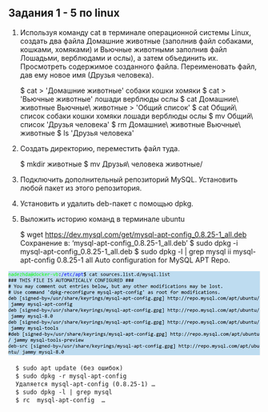 ## Задания 1 - 5 по linux

1. Используя команду cat в терминале операционной системы Linux, создать
   два файла Домашние животные (заполнив файл собаками, кошками,
   хомяками) и Вьючные животными заполнив файл Лошадьми, верблюдами и
   ослы), а затем объединить их. Просмотреть содержимое созданного файла.
   Переименовать файл, дав ему новое имя (Друзья человека).


      $ cat > 'Домашние животные'
      собаки
      кошки
      хомяки
      $ cat > 'Вьючные животные'
      лошади
      верблюды
      ослы
      $ cat Домашние\ животные Вьючные\ животные > 'Общий список'
      $ cat Общий\ список
      собаки
      кошки
      хомяки
      лошади
      верблюды
      ослы
      $ mv Общий\ список 'Друзья человека'
      $ rm Домашние\ животные Вьючные\ животные
      $ ls
      'Друзья человека'
2. Создать директорию, переместить файл туда.


      $ mkdir животные
      $ mv Друзья\ человека животные/
3. Подключить дополнительный репозиторий MySQL. Установить любой пакет
   из этого репозитория.
4. Установить и удалить deb-пакет с помощью dpkg.
5. Выложить историю команд в терминале ubuntu


      $ wget https://dev.mysql.com/get/mysql-apt-config_0.8.25-1_all.deb
      Сохранение в: ‘mysql-apt-config_0.8.25-1_all.deb’
      $ sudo dpkg -i mysql-apt-config_0.8.25-1_all.deb
      $ sudo dpkg -l | grep mysql
      ii  mysql-apt-config   0.8.25-1    all    Auto configuration for MySQL APT Repo.

[<img src="linux-5.png" alt="cat sources.list.d/mysql.list" width="700"/>](linux-5.png)

      $ sudo apt update (без ошибок)
      $ sudo dpkg -r mysql-apt-config
      Удаляется mysql-apt-config (0.8.25-1) …
      $ sudo dpkg -l | grep mysql
      $ rc  mysql-apt-config  …
